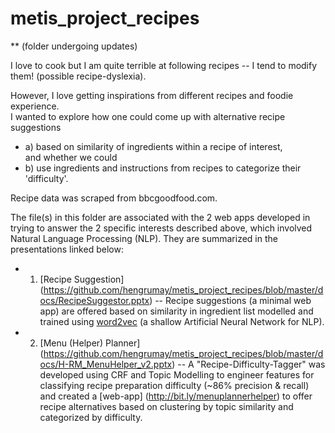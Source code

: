 # metis_project_recipes 
** (folder undergoing updates)  

I love to cook but I am quite terrible at following recipes -- I tend to modify them! (possible recipe-dyslexia).  
 
However, I love getting inspirations from different recipes and foodie experience.   
I wanted to explore how one could come up with alternative recipe suggestions 
- a) based on similarity of ingredients within a recipe of interest,   
and whether we could  
- b) use ingredients and instructions from recipes to categorize their 'difficulty'.

Recipe data was scraped from bbcgoodfood.com.

The file(s) in this folder are associated with the 2 web apps developed in trying to answer the 2 specific interests described above, which involved Natural Language Processing (NLP). They are summarized in the presentations linked below:  
- 1) [Recipe Suggestion] (https://github.com/hengrumay/metis_project_recipes/blob/master/docs/RecipeSuggestor.pptx) -- Recipe suggestions (a minimal web app) are offered based on similarity in ingredient list modelled and trained using [word2vec](https://code.google.com/archive/p/word2vec/) (a shallow Artificial Neural Network for NLP).   
- 2) [Menu (Helper) Planner] (https://github.com/hengrumay/metis_project_recipes/blob/master/docs/H-RM_MenuHelper_v2.pptx) -- A "Recipe-Difficulty-Tagger" was developed using CRF and Topic Modelling to engineer features for classifying recipe preparation difficulty (~86% precision & recall) and created a [web-app] (http://bit.ly/menuplannerhelper) to offer recipe alternatives based on clustering by topic similarity and categorized by difficulty.  
